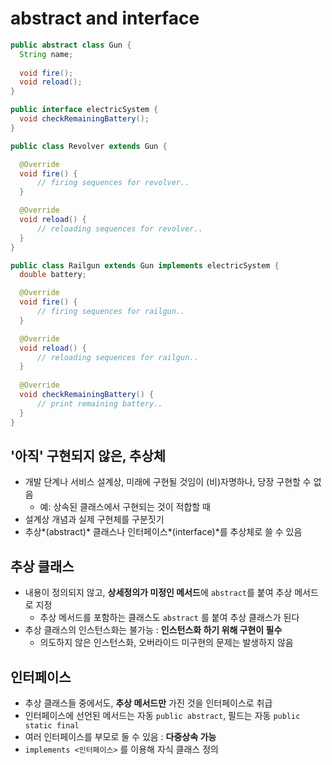 # abstract and interface

  ```Java
  public abstract class Gun {
    String name;
    
    void fire();
    void reload();
  }
  
  public interface electricSystem {
    void checkRemainingBattery();
  }
  
  public class Revolver extends Gun {
  
    @Override
    void fire() {
        // firing sequences for revolver..
    }
  
    @Override
    void reload() {
        // reloading sequences for revolver..
    }
  }
  
  public class Railgun extends Gun implements electricSystem {
    double battery;
  
    @Override
    void fire() {
        // firing sequences for railgun..
    }
  
    @Override
    void reload() {
        // reloading sequences for railgun..
    }
    
    @Override
    void checkRemainingBattery() {
        // print remaining battery..
    }
  }
  ```

## '아직' 구현되지 않은, 추상체

- 개발 단계나 서비스 설계상, 미래에 구현될 것임이 (비)자명하나, 당장 구현할 수 없음
    - 예: 상속된 클래스에서 구현되는 것이 적합할 때
- 설계상 개념과 실제 구현체를 구분짓기
- 추상*(abstract)* 클래스나 인터페이스*(interface)*를 추상체로 쓸 수 있음

## 추상 클래스
- 내용이 정의되지 않고, **상세정의가 미정인 메서드**에 `abstract`를 붙여 추상 메서드로 지정
  - 추상 메서드를 포함하는 클래스도 `abstract` 를 붙여 추상 클래스가 된다
- 추상 클래스의 인스턴스화는 불가능 : **인스턴스화 하기 위해 구현이 필수**
  - 의도하지 않은 인스턴스화, 오버라이드 미구현의 문제는 발생하지 않음

## 인터페이스
- 추상 클래스들 중에서도, **추상 메서드만** 가진 것을 인터페이스로 취급
- 인터페이스에 선언된 메서드는 자동 `public abstract`, 필드는 자동 `public static final`
- 여러 인터페이스를 부모로 둘 수 있음 : **다중상속 가능**
- `implements <인터페이스>` 를 이용해 자식 클래스 정의